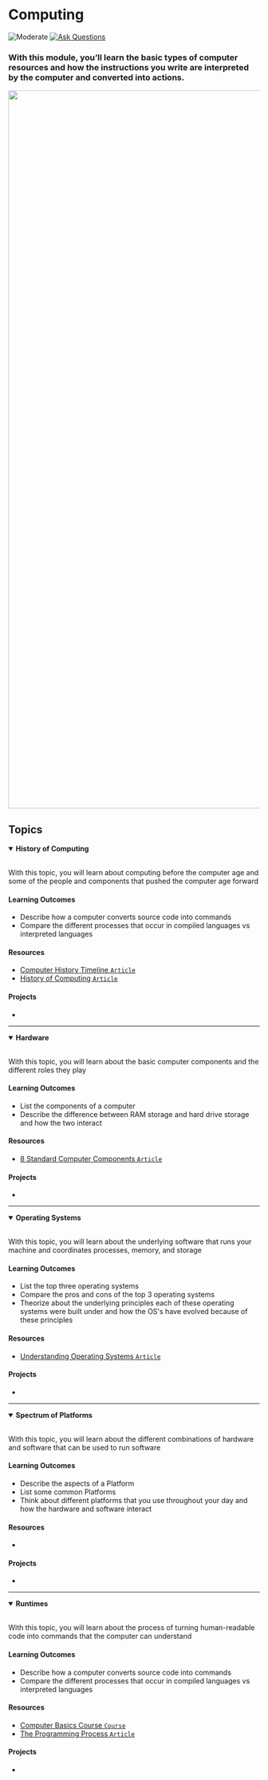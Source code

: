 # Computing

![Moderate](https://img.shields.io/badge/Difficulty-%E2%97%8F%20Easy-brightgreen?style=flat-square)
<a href="https://github.com/engineerkit/engineerkit/discussions">![Ask Questions](https://img.shields.io/badge/Ask%20Questions%20-blue.svg?style=flat-square&logo=discourse&logoWidth=15&labelColor=555&color=4d51cc)</a>

### With this module, you’ll learn the basic types of computer resources and how the instructions you write are interpreted by the computer and converted into actions.

<img width="1440" src="https://user-images.githubusercontent.com/894178/138341614-fd6b30cc-ea08-4096-afd7-c5fcffbf9779.png">


## Topics

<details open>
   <summary><b>History of Computing</b></summary><br/>

   With this topic, you will learn about computing before the computer age and some of the people and components that pushed the computer age forward
   
   #### Learning Outcomes
   * Describe how a computer converts source code into commands
   * Compare the different processes that occur in compiled languages vs interpreted languages

   #### Resources
   * [Computer History Timeline `Article`](https://www.computerhistory.org/timeline/computers/)
   * [History of Computing `Article`](https://en.wikipedia.org/wiki/History_of_computing)

   #### Projects
   *
</details>

----

<details open>
   <summary><b>Hardware</b></summary><br/>

   With this topic, you will learn about the basic computer components and the different roles they play

   #### Learning Outcomes
   * List the components of a computer
   * Describe the difference between RAM storage and hard drive storage and how the two interact

   #### Resources
   * [8 Standard Computer Components `Article`](https://www.houkconsulting.com/2017/03/standard-computer-components/)

   #### Projects
   *
</details>

----

<details open>
   <summary><b>Operating Systems</b></summary><br/>

   With this topic, you will learn about the underlying software that runs your machine and coordinates processes, memory, and storage
   
   #### Learning Outcomes
   * List the top three operating systems
   * Compare the pros and cons of the top 3 operating systems
   * Theorize about the underlying principles each of these operating systems were built under and how the OS's have evolved because of these principles

   #### Resources
   * [Understanding Operating Systems `Article`](https://edu.gcfglobal.org/en/computerbasics/understanding-operating-systems/1/)

   #### Projects
   *
</details>

----

<details open>
   <summary><b>Spectrum of Platforms</b></summary><br/>

   With this topic, you will learn about the different combinations of hardware and software that can be used to run software
   
   #### Learning Outcomes
   * Describe the aspects of a Platform
   * List some common Platforms
   * Think about different platforms that you use throughout your day and how the hardware and software interact

   #### Resources
   *

   #### Projects
   *
</details>

----

<details open>
   <summary><b>Runtimes</b></summary><br/>

   With this topic, you will learn about the process of turning human-readable code into commands that the computer can understand

   #### Learning Outcomes
   * Describe how a computer converts source code into commands
   * Compare the different processes that occur in compiled languages vs interpreted languages

   #### Resources
   * [Computer Basics Course `Course`](https://teamtreehouse.com/library/computer-basics)
   * [The Programming Process `Article`](http://www2.hawaii.edu/~takebaya/ics111/process_of_programming/process_of_programming.html)
 
   #### Projects
   *
</details>
